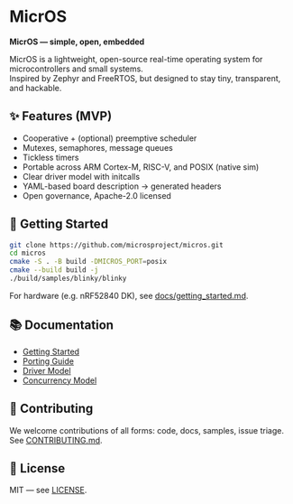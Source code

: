 # MicrOS

**MicrOS — simple, open, embedded**

MicrOS is a lightweight, open-source real-time operating system for microcontrollers and small systems.  
Inspired by Zephyr and FreeRTOS, but designed to stay tiny, transparent, and hackable.

## ✨ Features (MVP)
- Cooperative + (optional) preemptive scheduler
- Mutexes, semaphores, message queues
- Tickless timers
- Portable across ARM Cortex-M, RISC-V, and POSIX (native sim)
- Clear driver model with initcalls
- YAML-based board description → generated headers
- Open governance, Apache-2.0 licensed

## 🚀 Getting Started
```bash
git clone https://github.com/microsproject/micros.git
cd micros
cmake -S . -B build -DMICROS_PORT=posix
cmake --build build -j
./build/samples/blinky/blinky
````

For hardware (e.g. nRF52840 DK), see [docs/getting\_started.md](docs/getting_started.md).

## 📚 Documentation

* [Getting Started](docs/getting_started.md)
* [Porting Guide](docs/porting_guide.md)
* [Driver Model](docs/driver_model.md)
* [Concurrency Model](docs/concurrency.md)

## 🤝 Contributing

We welcome contributions of all forms: code, docs, samples, issue triage.
See [CONTRIBUTING.md](CONTRIBUTING.md).

## 📜 License

MIT — see [LICENSE](LICENSE).

